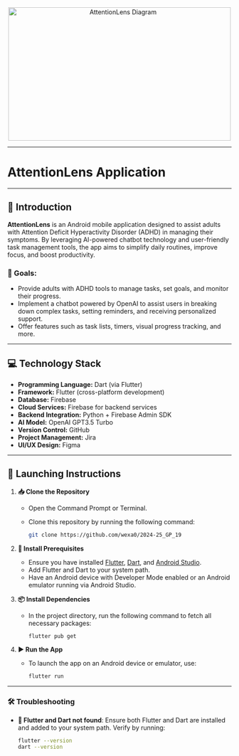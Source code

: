 <div align="center">
  <img src="https://github.com/user-attachments/assets/ec3b0e50-de4c-44ae-9b74-9eba18cea4c7" alt="AttentionLens Diagram" width="500" height="300">
</div>

---

#  AttentionLens Application 
---

## 📘 Introduction
**AttentionLens** is an Android mobile application designed to assist adults with Attention Deficit Hyperactivity Disorder (ADHD) in managing their symptoms. By leveraging AI-powered chatbot technology and user-friendly task management tools, the app aims to simplify daily routines, improve focus, and boost productivity.

### 🎯 Goals:
- Provide adults with ADHD tools to manage tasks, set goals, and monitor their progress.
- Implement a chatbot powered by OpenAI to assist users in breaking down complex tasks, setting reminders, and receiving personalized support.
- Offer features such as task lists, timers, visual progress tracking, and more.

---

## 💻 Technology Stack
- **Programming Language:** Dart (via Flutter)
- **Framework:** Flutter (cross-platform development)
- **Database:** Firebase
- **Cloud Services:** Firebase for backend services
- **Backend Integration:** Python + Firebase Admin SDK
- **AI Model:** OpenAI GPT3.5 Turbo
- **Version Control:** GitHub
- **Project Management:** Jira
- **UI/UX Design:** Figma

---

## 🚀 Launching Instructions

1. **📥 Clone the Repository**
   - Open the Command Prompt or Terminal.
   - Clone this repository by running the following command:

     ```bash
     git clone https://github.com/wexa0/2024-25_GP_19
     ```

2. **🔧 Install Prerequisites**
   - Ensure you have installed [Flutter](https://flutter.dev/docs/get-started/install), [Dart](https://dart.dev/get-dart), and [Android Studio](https://developer.android.com/studio).
   - Add Flutter and Dart to your system path.
   - Have an Android device with Developer Mode enabled or an Android emulator running via Android Studio.

3. **📦 Install Dependencies**
   - In the project directory, run the following command to fetch all necessary packages:

     ```bash
     flutter pub get
     ```

4. **▶️ Run the App**
   - To launch the app on an Android device or emulator, use:

     ```bash
     flutter run
     ```
---

### 🛠️ Troubleshooting

- **🚫 Flutter and Dart not found**: Ensure both Flutter and Dart are installed and added to your system path. Verify by running:
  ```bash
  flutter --version
  dart --version

